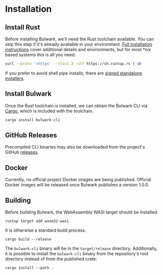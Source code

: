 # Installation

## Install Rust

Before installing Bulwark, we'll need the Rust toolchain available. You can skip this step if it's already available in your environment. [Full installation instructions](https://www.rust-lang.org/tools/install) cover additional details and environments, but for most \*nix based systems this is all you need:

```bash
curl --proto '=https' --tlsv1.2 -sSf https://sh.rustup.rs | sh
```

If you prefer to avoid shell pipe installs, there are [signed standalone installers](https://forge.rust-lang.org/infra/other-installation-methods.html#standalone-installers).

## Install Bulwark

Once the Rust toolchain is installed, we can obtain the Bulwark CLI via [Cargo](https://doc.rust-lang.org/cargo/), which is included with the toolchain.

```bash
cargo install bulwark-cli
```

## GitHub Releases

Precompiled CLI binaries may also be downloaded from the project's GitHub [releases](https://github.com/bulwark-security/bulwark/releases).

## Docker

Currently, no official project Docker images are being published. Official Docker images will be released once Bulwark publishes a version 1.0.0.

## Building

Before building Bulwark, the WebAssembly WASI target should be installed.

```
rustup target add wasm32-wasi
```

It is otherwise a standard build process.

```
cargo build --release
```

The `bulwark-cli` binary will be in the `target/release` directory. Additionally, it is possible to install the `bulwark-cli` binary from the repository's root directory instead of from the published crate:

```
cargo install --path .
```
